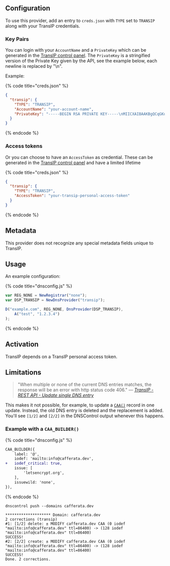 ## Configuration

To use this provider, add an entry to `creds.json` with `TYPE` set to `TRANSIP`
along with your TransIP credentials.

### Key Pairs

You can login with your `AccountName` and a `PrivateKey` which can be generated in the [TransIP control panel](https://www.transip.nl/cp/account/api/). The `PrivateKey` is a stringified version of the Private Key given by the API, see the example below, each newline is replaced by "\n".

Example:

{% code title="creds.json" %}
```json
{
  "transip": {
    "TYPE": "TRANSIP",
    "AccountName": "your-account-name",
    "PrivateKey": "-----BEGIN RSA PRIVATE KEY-----\nMIICXAIBAAKBgQCqGKukO1De7zhZj6+H0qtjTkVxwTCpvKe4eCZ0FPqri0cb2JZfXJ/DgYSF6vUp\nwmJG8wVQZKjeGcjDOL5UlsuusFncCzWBQ7RKNUSesmQRMSGkVb1/3j+skZ6UtW+5u09lHNsj6tQ5\n1s1SPrCBkedbNf0Tp0GbMJDyR4e9T04ZZwIDAQABAoGAFijko56+qGyN8M0RVyaRAXz++xTqHBLh\n3tx4VgMtrQ+WEgCjhoTwo23KMBAuJGSYnRmoBZM3lMfTKevIkAidPExvYCdm5dYq3XToLkkLv5L2\npIIVOFMDG+KESnAFV7l2c+cnzRMW0+b6f8mR1CJzZuxVLL6Q02fvLi55/mbSYxECQQDeAw6fiIQX\nGukBI4eMZZt4nscy2o12KyYner3VpoeE+Np2q+Z3pvAMd/aNzQ/W9WaI+NRfcxUJrmfPwIGm63il\nAkEAxCL5HQb2bQr4ByorcMWm/hEP2MZzROV73yF41hPsRC9m66KrheO9HPTJuo3/9s5p+sqGxOlF\nL0NDt4SkosjgGwJAFklyR1uZ/wPJjj611cdBcztlPdqoxssQGnh85BzCj/u3WqBpE2vjvyyvyI5k\nX6zk7S0ljKtt2jny2+00VsBerQJBAJGC1Mg5Oydo5NwD6BiROrPxGo2bpTbu/fhrT8ebHkTz2epl\nU9VQQSQzY1oZMVX8i1m5WUTLPz2yLJIBQVdXqhMCQBGoiuSoSjafUhV7i1cEGpb88h5NBYZzWXGZ\n37sJ5QsW+sJyoNde3xH8vdXhzU7eT82D6X/scw9RZz+/6rCJ4p0=\n-----END RSA PRIVATE KEY-----"
  }
}
```
{% endcode %}

### Access tokens

Or you can choose to have an `AccessToken` as credential. These can be generated in the [TransIP control panel](https://www.transip.nl/cp/account/api/) and have a limited lifetime

{% code title="creds.json" %}
```json
{
  "transip": {
    "TYPE": "TRANSIP",
    "AccessToken": "your-transip-personal-access-token"
  }
}
```
{% endcode %}


## Metadata

This provider does not recognize any special metadata fields unique to TransIP.

## Usage

An example configuration:

{% code title="dnsconfig.js" %}
```javascript
var REG_NONE = NewRegistrar("none");
var DSP_TRANSIP = NewDnsProvider("transip");

D("example.com", REG_NONE, DnsProvider(DSP_TRANSIP),
    A("test", "1.2.3.4")
);
```
{% endcode %}

## Activation

TransIP depends on a TransIP personal access token.

## Limitations

> "When multiple or none of the current DNS entries matches, the response will be an error with http status code 406." — _[TransIP - REST API - Update single DNS entry](https://api.transip.nl/rest/docs.html#domains-dns-patch)_

This makes it not possible, for example, to update a [`CAA()`](../language-reference/domain/CAA.md) record in one update. Instead, the old DNS entry is deleted and the replacement is added. You'll see `[1/2]` and `[2/2]` in the DNSControl output whenever this happens.

### Example with a `CAA_BUILDER()`

{% code title="dnsconfig.js" %}
```diff
CAA_BUILDER({
    label: '@',
    iodef: 'mailto:info@cafferata.dev',
+   iodef_critical: true,
    issue: [
        'letsencrypt.org',
    ],
    issuewild: 'none',
}),
```
{% endcode %}

```shell
dnscontrol push --domains cafferata.dev
```

```shell
******************** Domain: cafferata.dev
2 corrections (transip)
#1: [1/2] delete: ± MODIFY cafferata.dev CAA (0 iodef "mailto:info@cafferata.dev" ttl=86400) -> (128 iodef "mailto:info@cafferata.dev" ttl=86400)
SUCCESS!
#2: [2/2] create: ± MODIFY cafferata.dev CAA (0 iodef "mailto:info@cafferata.dev" ttl=86400) -> (128 iodef "mailto:info@cafferata.dev" ttl=86400)
SUCCESS!
Done. 2 corrections.
```
